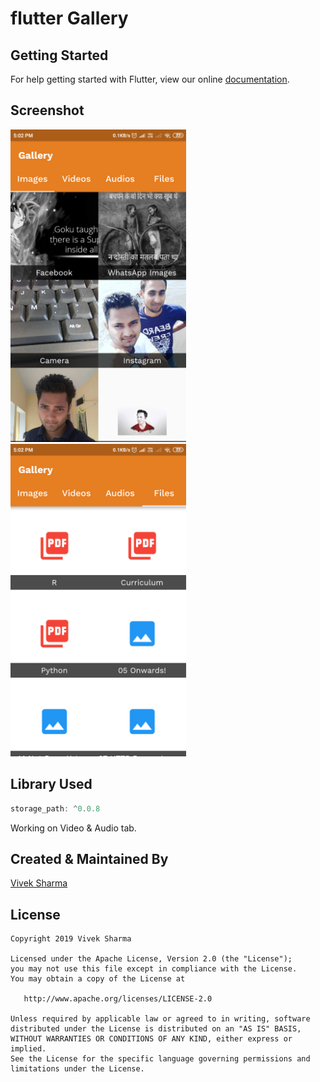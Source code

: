 # flutter Gallery

## Getting Started

For help getting started with Flutter, view our online
[documentation](https://flutter.io/).


## Screenshot
<img src="./ss/ss_1.png" height="500em"/>&nbsp;&nbsp;&nbsp;&nbsp;&nbsp;&nbsp;&nbsp;&nbsp;&nbsp;&nbsp;&nbsp;<img src="./ss/ss_2.png" height="500em"/>

## Library Used
```dart 
storage_path: ^0.0.8
```

Working on Video & Audio tab.

## Created & Maintained By

[Vivek Sharma](https://github.com/follow2vivek)

## License

    Copyright 2019 Vivek Sharma

    Licensed under the Apache License, Version 2.0 (the "License");
    you may not use this file except in compliance with the License.
    You may obtain a copy of the License at

       http://www.apache.org/licenses/LICENSE-2.0

    Unless required by applicable law or agreed to in writing, software
    distributed under the License is distributed on an "AS IS" BASIS,
    WITHOUT WARRANTIES OR CONDITIONS OF ANY KIND, either express or implied.
    See the License for the specific language governing permissions and
    limitations under the License.
